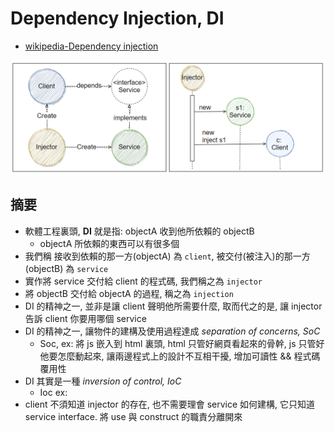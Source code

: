# Dependency Injection, DI
- [wikipedia-Dependency injection](https://en.wikipedia.org/wiki/Dependency_injection)

![DI](../../images/DI.png)


## 摘要

- 軟體工程裏頭, **DI** 就是指: objectA 收到他所依賴的 objectB
  - objectA 所依賴的東西可以有很多個
- 我們稱 接收到依賴的那一方(objectA) 為 `client`, 被交付(被注入)的那一方(objectB) 為 `service`
- 實作將 service 交付給 client 的程式碼, 我們稱之為 `injector`
- 將 objectB 交付給 objectA 的過程, 稱之為 `injection`
- DI 的精神之一, 並非是讓 client 聲明他所需要什麼, 取而代之的是, 讓 injector 告訴 client 你要用哪個 service
- DI 的精神之一, 讓物件的建構及使用過程達成 *separation of concerns, SoC*
  - Soc, ex: 將 js 嵌入到 html 裏頭, html 只管好網頁看起來的骨幹, js 只管好他要怎麼動起來, 讓兩邊程式上的設計不互相干擾, 增加可讀性 && 程式碼覆用性
- DI 其實是一種 *inversion of control, IoC*
  - Ioc ex: 
- client 不須知道 injector 的存在, 也不需要理會 service 如何建構, 它只知道 service interface. 將 use 與 construct 的職責分離開來



